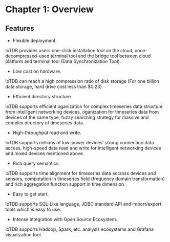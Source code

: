 <!--

    Licensed to the Apache Software Foundation (ASF) under one
    or more contributor license agreements.  See the NOTICE file
    distributed with this work for additional information
    regarding copyright ownership.  The ASF licenses this file
    to you under the Apache License, Version 2.0 (the
    "License"); you may not use this file except in compliance
    with the License.  You may obtain a copy of the License at

        http://www.apache.org/licenses/LICENSE-2.0

    Unless required by applicable law or agreed to in writing,
    software distributed under the License is distributed on an
    "AS IS" BASIS, WITHOUT WARRANTIES OR CONDITIONS OF ANY
    KIND, either express or implied.  See the License for the
    specific language governing permissions and limitations
    under the License.

-->

# Chapter 1: Overview

## Features


* Flexible deployment. 

IoTDB provides users one-click installation tool on the cloud, once-decompressed-used terminal tool and the bridge tool between cloud platform and terminal tool (Data Synchronization Tool).

* Low cost on hardware. 

IoTDB can reach a high compression ratio of disk storage (For one billion data storage, hard drive cost less than $0.23)

* Efficient directory structure. 

IoTDB supports efficient oganization for complex timeseries data structure from intelligent networking devices, oganization for timeseries data from devices of the same type, fuzzy searching strategy for massive and complex directory of timeseries data.
* High-throughput read and write. 

IoTDB supports millions of low-power devices' strong connection data access, high-speed data read and write for intelligent networking devices and mixed devices mentioned above.

* Rich query semantics. 

IoTDB supports time alignment for timeseries data accross devices and sensors, computation in timeseries field (frequency domain transformation) and rich aggregation function support in time dimension.

* Easy to get start. 

IoTDB supports SQL-Like language, JDBC standard API and import/export tools which is easy to use.

* Intense integration with Open Source Ecosystem. 

IoTDB supports Hadoop, Spark, etc. analysis ecosystems and Grafana visualization tool.
